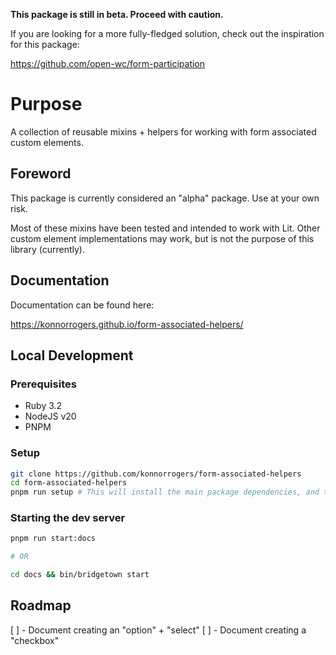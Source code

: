 **This package is still in beta. Proceed with caution.**

If you are looking for a more fully-fledged solution, check out the inspiration for this package:

<https://github.com/open-wc/form-participation>

# Purpose

A collection of reusable mixins + helpers for working with form associated custom elements.

## Foreword

This package is currently considered an "alpha" package. Use at your own risk.

Most of these mixins have been tested and intended to work with Lit. Other custom element implementations
may work, but is not the purpose of this library (currently).


## Documentation

Documentation can be found here:

<https://konnorrogers.github.io/form-associated-helpers/>

## Local Development

### Prerequisites

- Ruby 3.2
- NodeJS v20
- PNPM

### Setup

```bash
git clone https://github.com/konnorrogers/form-associated-helpers
cd form-associated-helpers
pnpm run setup # This will install the main package dependencies, and the documentation dependencies
```

### Starting the dev server

```bash
pnpm run start:docs

# OR

cd docs && bin/bridgetown start
```

## Roadmap

[ ] - Document creating an "option" + "select"
[ ] - Document creating a "checkbox"
